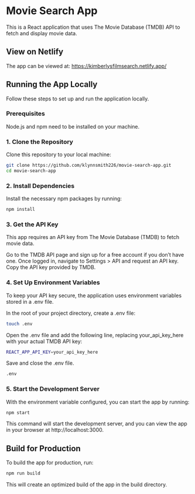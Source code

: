 # Movie Search App
This is a React application that uses The Movie Database (TMDB) API to fetch and display movie data.

## View on Netlify
The app can be viewed at: https://kimberlysfilmsearch.netlify.app/

## Running the App Locally
Follow these steps to set up and run the application locally.

### Prerequisites
Node.js and npm need to be installed on your machine.

### 1. Clone the Repository
Clone this repository to your local machine:

```bash
git clone https://github.com/klynnsmith226/movie-search-app.git
cd movie-search-app
```

### 2. Install Dependencies
Install the necessary npm packages by running:

```bash
npm install
```

### 3. Get the API Key
This app requires an API key from The Movie Database (TMDB) to fetch movie data.

Go to the TMDB API page and sign up for a free account if you don’t have one.
Once logged in, navigate to Settings > API and request an API key.
Copy the API key provided by TMDB.

### 4. Set Up Environment Variables
To keep your API key secure, the application uses environment variables stored in a .env file.

In the root of your project directory, create a .env file:

```bash
touch .env
```
Open the .env file and add the following line, replacing your_api_key_here with your actual TMDB API key:

```bash
REACT_APP_API_KEY=your_api_key_here
```

Save and close the .env file.


```bash
.env
```

### 5. Start the Development Server
With the environment variable configured, you can start the app by running:

```bash
npm start
```

This command will start the development server, and you can view the app in your browser at http://localhost:3000.

## Build for Production
To build the app for production, run:

```bash
npm run build
```

This will create an optimized build of the app in the build directory.

